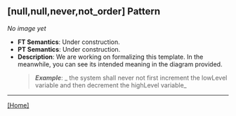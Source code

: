 ## [null,null,never,not_order] Pattern
_No image yet_
 * **FT Semantics**: Under construction.
 * **PT Semantics**: Under construction.
 * **Description**: We are working on formalizing this template. In the meanwhile, you can see its intended meaning in the diagram provided.
   > **_Example_**: _  the system shall never not first  increment the lowLevel variable and then  decrement the highLevel variable_   
***
[[Home]](../semantics.md)